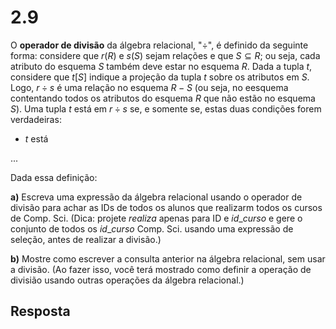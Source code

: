 # 2.9

O **operador de divisão** da álgebra relacional, "$\div$", é definido da seguinte forma: considere que $r(R)$ e $s(S)$ sejam relações e que $S \subseteq R$; ou seja, cada atributo do esquema $S$ também deve estar no esquema $R$. Dada a tupla $t$, considere que $t[S]$ indique a projeção da tupla $t$ sobre os atributos em $S$. Logo, $r \div s$ é uma relação no esquema $R - S$ (ou seja, no eesquema contentando todos os atributos do esquema $R$ que não estão no esquema $S$). Uma tupla $t$ está em $r \div s$ se, e somente se, estas duas condições forem verdadeiras:

- $t$ está

...

Dada essa definição:

**a)** Escreva uma expressão da álgebra relacional usando o operador de divisão para achar as IDs de todos os alunos que realizarm todos os cursos de Comp. Sci. (Dica: projete $realiza$ apenas para ID e $id\_curso$ e gere o conjunto de todos os $id\_curso$ Comp. Sci. usando uma expressão de seleção, antes de realizar a divisão.)

**b)** Mostre como escrever a consulta anterior na álgebra relacional, sem usar a divisão. (Ao fazer isso, você terá mostrado como definir a operação de divisião usando outras operações da álgebra relacional.)

## Resposta
